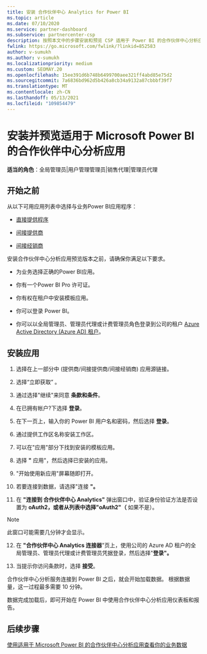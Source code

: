 ```yaml
---
title: 安装 合作伙伴中心 Analytics for Power BI
ms.topic: article
ms.date: 07/10/2020
ms.service: partner-dashboard
ms.subservice: partnercenter-csp
description: 按照本文中的步骤安装和预览 CSP 适用于 Power BI 的合作伙伴中心分析应用 (中的直接合作伙伴) 。
fwlink: https://go.microsoft.com/fwlink/?linkid=852583
author: v-sumukh
ms.author: v-sumukh
ms.localizationpriority: medium
ms.custom: SEOMAY.20
ms.openlocfilehash: 15ee391d6b748b6499700aee321ff4abd85e75d2
ms.sourcegitcommit: 7a6836bd962d5b426a8cb34a9132a87cbbbf39f7
ms.translationtype: MT
ms.contentlocale: zh-CN
ms.lasthandoff: 05/13/2021
ms.locfileid: "109854479"
---
```

# <a name="install-and-preview-the-partner-center-analytics-app-for-microsoft-power-bi"></a>安装并预览适用于 Microsoft Power BI 的合作伙伴中心分析应用


**适当的角色**：全局管理员|用户管理管理员|销售代理|管理员代理

## <a name="before-you-begin"></a>开始之前

从以下可用应用列表中选择与业务Power BI应用程序：

- [直接提供程序](https://appsource.microsoft.com/product/power-bi/partnercenteranalytics.direct_provider_partner_analytics)

- [间接提供商](https://appsource.microsoft.com/product/power-bi/partnercenteranalytics.indirect_provider_partner_analytics)

- [间接经销商](https://appsource.microsoft.com/product/power-bi/partnercenteranalytics.indirect_reseller_partner_analytics)

安装合作伙伴中心分析应用预览版本之前，请确保你满足以下要求。

- 为业务选择正确的Power BI应用。

- 你有一个Power BI Pro 许可证。

- 你有权在租户中安装模板应用。

- 你可以登录 Power BI。

- 你可以以全局管理员、管理员代理或计费管理员角色登录到公司的租户 [Azure Active Directory (Azure AD) 租户](azure-active-directory-tenants-and-partner-center.md)。

## <a name="to-install-the-app"></a>安装应用

1. 选择在上一部分中 (提供商/间接提供商/间接经销商) 应用源链接。

2. 选择“立即获取”  。 

3. 通过选择"继续"来同意 **条款和条件**。

4. 在已拥有帐户?下选择 **登录**。

5. 在下一页上，输入你的 Power BI 用户名和密码，然后选择 **登录**。

6. 通过提供工作区名称安装工作区。

7. 可以在"应用"部分下找到安装的模板应用。

8. 选择 **"** 应用"，然后选择已安装的应用。

9. "开始使用新应用"屏幕随即打开。

10. 若要连接到数据，请选择"连接 **"。**

11. 在 **"连接到 合作伙伴中心 Analytics"** 弹出窗口中，验证身份验证方法是否设置为 **oAuth2，或者从列表中选择"oAuth2"（** 如果不是）。  

> [!NOTE]  
>  此窗口可能需要几分钟才会显示。

12. 在 **"合作伙伴中心 Analytics 连接器**"页上，使用公司的 Azure AD 租户的全局管理员、管理员代理或计费管理员凭据登录，然后选择"**登录"。**
 
13. 当提示你访问条款时，选择 **接受**。 

合作伙伴中心分析服务连接到 Power BI 之后，就会开始加载数据。 根据数据量，这一过程最多需要 10 分钟。 

数据完成加载后，即可开始在 Power BI 中使用合作伙伴中心分析应用仪表板和报告。

## <a name="next-steps"></a>后续步骤

[使用适用于 Microsoft Power BI 的合作伙伴中心分析应用查看你的业务数据](power-bi-app-for-direct-partners-use.md)
